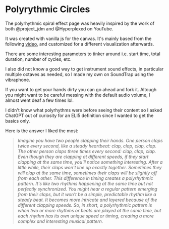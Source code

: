 # Polyrythmic Circles

The polyrhythmic spiral effect page was heavily inspired by the work of both @project_jdm and @Hyperplexed on YouTube.
  
It was created with vanilla js for the canvas.
It's mainly based from the following [video](https://www.youtube.com/watch?v=4GaGnU8Ij2Y), and customized for a different visualization afterwards.

There are some interesting parameters to tinker around i.e. start time, total duration, number of cycles, etc.
  
I also did not know a good way to get instrument sound effects, in particular multiple octaves as needed, so I made my own on SoundTrap using the vibraphone. 
  
If you want to get your hands dirty you can go ahead and fork it. 
Altough you might want to be careful messing with the default audio volume, I almost went deaf a few times lol.
  
I didn't know what polyrhythms were before seeing their content so I asked ChatGPT out of curiosity for an ELI5 definition since I wanted to get the basics only.


Here is the answer I liked the most:

> *Imagine you have two people clapping their hands. One person claps twice every second, like a steady heartbeat: clap, clap, clap, clap. The other person claps three times every second: clap, clap, clap. Even though they are clapping at different speeds, if they start clapping at the same time, you'll notice something interesting. After a little while, their claps won't line up exactly together. Sometimes they will clap at the same time, sometimes their claps will be slightly off from each other. This difference in timing creates a polyrhythmic pattern. It's like two rhythms happening at the same time but not perfectly synchronized. You might hear a regular pattern emerging from their claps, but it won't be a simple, predictable rhythm like a steady beat. It becomes more intricate and layered because of the different clapping speeds. So, in short, a polyrhythmic pattern is when two or more rhythms or beats are played at the same time, but each rhythm has its own unique speed or timing, creating a more complex and interesting musical pattern.*
  


